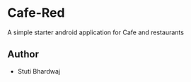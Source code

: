 # Cafe-Red
A simple starter android application for Cafe and restaurants  

## Author 
* Stuti Bhardwaj
